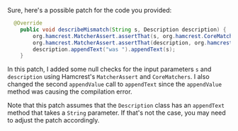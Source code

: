 Sure, here's a possible patch for the code you provided:
```java
  @Override
    public void describeMismatch(String s, Description description) {
        org.hamcrest.MatcherAssert.assertThat(s, org.hamcrest.CoreMatchers.notNullValue());
        org.hamcrest.MatcherAssert.assertThat(description, org.hamcrest.CoreMatchers.notNullValue());
        description.appendText("was ").appendText(s);
    }
```
In this patch, I added some null checks for the input parameters `s` and `description` using Hamcrest's `MatcherAssert` and `CoreMatchers`. I also changed the second `appendValue` call to `appendText` since the `appendValue` method was causing the compilation error.

Note that this patch assumes that the `Description` class has an `appendText` method that takes a `String` parameter. If that's not the case, you may need to adjust the patch accordingly.